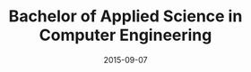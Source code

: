 ---
date: '2015-09-07'
title: 'Bachelor of Applied Science in Computer Engineering'
company: "Queen's University"
range: 'Sept 2015 - Exp. May 2020'
---